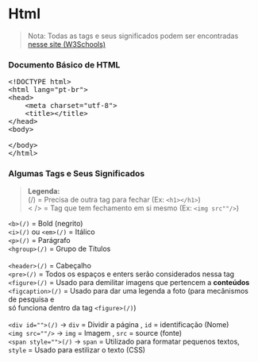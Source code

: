 # Html

> Nota: Todas as tags e seus significados podem ser encontradas [nesse site (W3Schools)](https://www.w3schools.com/tags/default.asp)

### Documento Básico de HTML

<pre>&lt;!DOCTYPE html&gt; 
&lt;html lang="pt-br"&gt; 
&lt;head&gt; 
&nbsp;&nbsp;&nbsp;&nbsp;&lt;meta charset="utf-8"&gt; 
&nbsp;&nbsp;&nbsp;&nbsp;&lt;title&gt;&lt;/title&gt; 
&lt;/head&gt; 
&lt;body&gt;<br>
&lt;/body&gt; 
&lt;/html&gt; </pre>

<!-- &nbsp; (pular espaço) -->
<!-- &lt; (<) e &gt; (>) -->

### Algumas Tags e Seus Significados
> **Legenda:** <br>(/) = Precisa de outra tag para fechar (Ex: `<h1></h1>`) <br><  /> = Tag que tem fechamento em si mesmo (Ex: `<img src""/>`) <br>

`<b>(/)` = Bold (negrito) <br>
`<i>(/)` ou `<em>(/)` = Itálico<br>
`<p>(/)` = Parágrafo<br>
`<hgroup>(/)` = Grupo de Títulos<br><br>
`<header>(/)` = Cabeçalho<br>
`<pre>(/)` = Todos os espaços e enters serão considerados nessa tag<br>
`<figure>(/)` = Usado para demilitar imagens que pertencem a **conteúdos**<br>
`<figcaption>(/)` = Usado para dar uma legenda a foto (para mecânismos de pesquisa e <br>só funciona dentro da tag `<figure>(/)`)<br><br>
`<div id="">(/)` &rarr; `div` = Dividir a página , `id` = identificação (Nome)<br>
`<img src=""/>` &rarr; `img` = Imagem , `src` = source (fonte)<br>
`<span style="">(/)` &rarr; `span` = Utilizado para formatar pequenos textos, `style` = Usado para estilizar o texto (CSS)<br>
